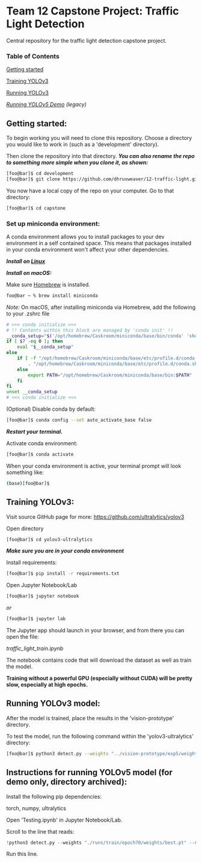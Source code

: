 # Team 12 Capstone Project: Traffic Light Detection
Central repository for the traffic light detection capstone project.

### Table of Contents

[Getting started](https://github.com/dhruvweaver/12-traffic-light#getting-started)
    
[Training YOLOv3](https://github.com/dhruvweaver/12-traffic-light#training-yolov3)

[Running YOLOv3](https://github.com/dhruvweaver/12-traffic-light#running-yolov3-model)

_[Running YOLOv5 Demo](https://github.com/dhruvweaver/12-traffic-light#instructions-for-running-yolov5-model-for-demo-only) (legacy)_

## Getting started:
To begin working you will need to clone this repository.
Choose a directory you would like to work in (such as a 'development' directory).

Then clone the repository into that directory.
***You can also rename the repo to something more simple when you clone it, as shown:***
```bash
[foo@bar]$ cd development
[foo@bar]$ git clone https://github.com/dhruvweaver/12-traffic-light.git capstone
```

You now have a local copy of the repo on your computer. Go to that directory:
```bash
[foo@bar]$ cd capstone
```

### Set up miniconda environment:
A conda environment allows you to install packages to your dev environment in a self contained space.
This means that packages installed in your conda environment won't affect your other dependencies.

***Install on [Linux](https://docs.conda.io/projects/conda/en/latest/user-guide/install/linux.html)***

***Install on macOS:***

Make sure [Homebrew](https://brew.sh/) is installed.
```zsh
foo@bar ~ % brew install miniconda
```
_Note:_
On macOS, after installing miniconda via Homebrew, add the following to your .zshrc file
```zsh
# >>> conda initialize >>>
# !! Contents within this block are managed by 'conda init' !!
__conda_setup="$('/opt/homebrew/Caskroom/miniconda/base/bin/conda' 'shell.zsh' 'hook' 2> /dev/null)"
if [ $? -eq 0 ]; then
    eval "$__conda_setup"
else
    if [ -f "/opt/homebrew/Caskroom/miniconda/base/etc/profile.d/conda.sh" ]; then
        . "/opt/homebrew/Caskroom/miniconda/base/etc/profile.d/conda.sh"
    else
        export PATH="/opt/homebrew/Caskroom/miniconda/base/bin:$PATH"
    fi
fi
unset __conda_setup
# <<< conda initialize <<<
```

(Optional) Disable conda by default:
```bash
[foo@bar]$ conda config --set auto_activate_base false
```

***Restart your terminal.***

Activate conda environment:
```bash
[foo@bar]$ conda activate
```

When your conda environment is active, your terminal prompt will look something like:
```bash
(base)[foo@bar]$
```

## Training YOLOv3:
Visit source GitHub page for more: https://github.com/ultralytics/yolov3

Open directory
```bash
[foo@bar]$ cd yolov3-ultralytics
```

***Make sure you are in your conda environment***

Install requirements:
```bash
[foo@bar]$ pip install -r requirements.txt
```

Open Jupyter Notebook/Lab
```bash
[foo@bar]$ jupyter notebook
```
_or_
```bash
[foo@bar]$ jupyter lab
```

The Jupyter app should launch in your browser, and from there you can open the file:

_traffic_light_train.ipynb_

The notebook contains code that will download the dataset as well as train the model.

**Training without a powerful GPU (especially without CUDA) will be pretty slow, especially at high epochs.**

## Running YOLOv3 model:
After the model is trained, place the results in the 'vision-prototype' directory.

To test the model, run the following command within the 'yolov3-ultralytics' directory:
```bash
[foo@bar]$ python3 detect.py --weights "../vision-prototype/exp5/weights/best.pt" --source 0
```

## Instructions for running YOLOv5 model (for demo only, directory archived):
Install the following pip dependencies:

torch, numpy, ultralytics

Open 'Testing.ipynb' in Jupyter Notebook/Lab.

Scroll to the line that reads:
```Python
!python3 detect.py --weights "./runs/train/epoch70/weights/best.pt" --source 0
```
Run this line.

